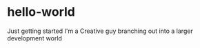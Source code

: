 # hello-world
Just getting started
I'm a Creative guy branching out into a larger development world
